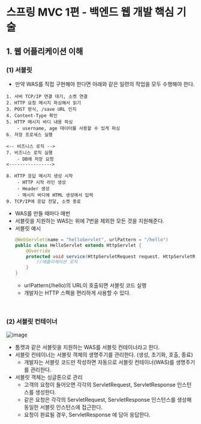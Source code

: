 # 스프링 MVC 1편 - 백엔드 웹 개발 핵심 기술

## 1. 웹 어플리케이션 이해

### (1) 서블릿

- 만약 WAS를 직접 구현해야 한다면 아래와 같은 일련의 작업을 모두 수행해야 한다.

```
1. 서버 TCP/IP 연결 대기, 소켓 연결
2. HTTP 요청 메시지 파싱해서 읽기
3. POST 방식, /save URL 인지
4. Content-Type 확인
5. HTTP 메시지 바디 내용 파싱
    - username, age 데이터를 사용할 수 있게 파싱
6. 저장 프로세스 실행

<-- 비즈니스 로직 -->
7. 비즈니스 로직 실행
    - DB에 저장 요청
<---------------->

8. HTTP 응답 메시지 생성 시작
    - HTTP 시작 라인 생성
    - Header 생성
    - 메시지 바디에 HTML 생성에서 입력
9. TCP/IP에 응답 전달, 소켓 종료
```

- WAS를 만들 때마다 매번 
- 서블릿을 지원하는 WAS는 위에 7번을 제외한 모든 것을 지원해준다.
- 서블릿 예시
    ```java
    @WebServlet(name = "helloServlet", urlPattern = "/hello")
    public class HelloServlet extends HttpServlet {
        @Override
        protected void service(HttpServletRequest request, HttpServletResponse response) {
            //애플리케이션 로직
        }
    }
    ```
    - urlPattern(/hello)의 URL이 호출되면 서블릿 코드 실행
    - 개발자는 HTTP 스펙을 편리하게 사용할 수 있다.

<br>

### (2) 서블릿 컨테이너

![image](https://user-images.githubusercontent.com/48561660/175236476-c351b822-8544-42b3-af6c-667b4222eccc.png)

- 톰캣과 같은 서블릿을 지원하는 WAS를 서블릿 컨테이너라고 한다.
- 서블릿 컨테이너는 서블릿 객체의 생명주기를 관리한다. (생성, 초기화, 호출, 종료)
  - 개발자는 서블릿 코드만 작성하면 자동으로 서블릿 컨테이너(WAS)를 생명주기를 관리한다.
- 서블릿 객체는 싱글톤으로 관리
  - 고객의 요청이 들어오면 각각의 ServletRequest, ServletResponse 인스턴스를 생성한다.
  - 같은 요청은 각각의 ServletRequest, ServletResponse 인스턴스를 생성해 동일한 서블릿 인스턴스에 접근한다.
  - 요청이 완료될 경우, ServletResponse 에 담아 응답한다.

<br>
